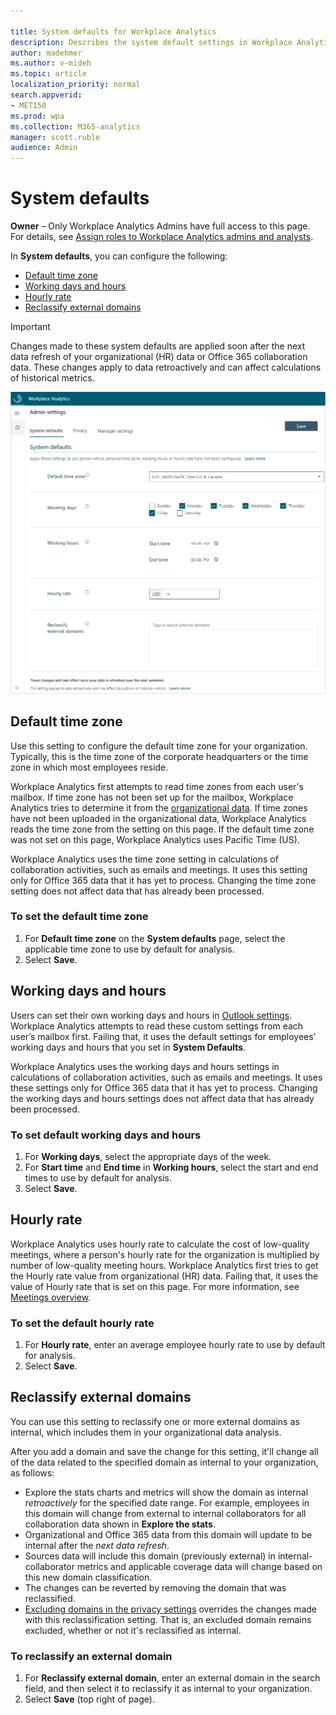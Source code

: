 ```yaml
---

title: System defaults for Workplace Analytics
description: Describes the system default settings in Workplace Analytics that administrators configure and edit for your organization
author: madehmer
ms.author: v-mideh
ms.topic: article
localization_priority: normal 
search.appverid:
- MET150
ms.prod: wpa
ms.collection: M365-analytics
manager: scott.ruble
audience: Admin
---
```


# System defaults

**Owner** – Only Workplace Analytics Admins have full access to this page. For details, see [Assign roles to Workplace Analytics admins and analysts](../setup/assign-roles-to-wpa-admins.md).

In **System defaults**, you can configure the following:

* [Default time zone](#default-time-zone)
* [Working days and hours](#working-days-and-hours)
* [Hourly rate](#hourly-rate)
* [Reclassify external domains](#reclassify-external-domains)

> [!Important]
> Changes made to these system defaults are applied soon after the next data refresh of your organizational (HR) data or Office 365 collaboration data. These changes apply to data retroactively and can affect calculations of historical metrics.

![Admin settings](../images/wpa/use/system-defaults.png)

## Default time zone

Use this setting to configure the default time zone for your organization. Typically, this is the time zone of the corporate headquarters or the time zone in which most employees reside.

Workplace Analytics first attempts to read time zones from each user's mailbox. If time zone has not been set up for the mailbox, Workplace Analytics tries to determine it from the [organizational data](organizational-data.md). If time zones have not been uploaded in the organizational data, Workplace Analytics reads the time zone from the setting on this page. If the default time zone was not set on this page, Workplace Analytics uses Pacific Time (US).

Workplace Analytics uses the time zone setting in calculations of collaboration activities, such as emails and meetings. It uses this setting only for Office 365 data that it has yet to process. Changing the time zone setting does not affect data that has already been processed.

### To set the default time zone

1. For **Default time zone** on the **System defaults** page, select the applicable time zone to use by default for analysis.
2. Select **Save**.

## Working days and hours

Users can set their own working days and hours in [Outlook settings](https://outlook.office.com/calendar/options/calendar/view/appearance). Workplace Analytics attempts to read these custom settings from each user’s mailbox first. Failing that, it uses the default settings for employees' working days and hours that you set in **System Defaults**.

Workplace Analytics uses the working days and hours settings in calculations of collaboration activities, such as emails and meetings. It uses these settings only for Office 365 data that it has yet to process. Changing the working days and hours settings does not affect data that has already been processed.

### To set default working days and hours

1. For **Working days**, select the appropriate days of the week.  
2. For **Start time** and **End time** in **Working hours**, select the start and end times to use by default for analysis.
3. Select **Save**.

## Hourly rate

Workplace Analytics uses hourly rate to calculate the cost of low-quality meetings, where a person's hourly rate for the organization is multiplied by number of low-quality meeting hours. Workplace Analytics first tries to get the Hourly rate value from organizational (HR) data. Failing that, it uses the value of Hourly rate that is set on this page. For more information, see [Meetings overview](../use/explore-metrics-meetings-overview.md#hourly-rate).

### To set the default hourly rate

1. For **Hourly rate**, enter an average employee hourly rate to use by default for analysis.
2. Select **Save**.

## Reclassify external domains

You can use this setting to reclassify one or more external domains as internal, which includes them in your organizational data analysis.

After you add a domain and save the change for this setting, it'll change all of the data related to the specified domain as internal to your organization, as follows:

* Explore the stats charts and metrics will show the domain as internal *retroactively* for the specified date range. For example, employees in this domain will change from external to internal collaborators for all collaboration data shown in **Explore the stats**.
* Organizational and Office 365 data from this domain will update to be internal after the *next data refresh*.
* Sources data will include this domain (previously external) in internal-collaborator metrics and applicable coverage data will change based on this new domain classification.
* The changes can be reverted by removing the domain that was reclassified.
* [Excluding domains in the privacy settings](privacy-settings.md#exclude-domains-or-email-addresses) overrides the changes made with this reclassification setting. That is, an excluded domain remains excluded, whether or not it's reclassified as internal.

### To reclassify an external domain

1. For **Reclassify external domain**, enter an external domain in the search field, and then select it to reclassify it as internal to your organization.
2. Select **Save** (top right of page).
